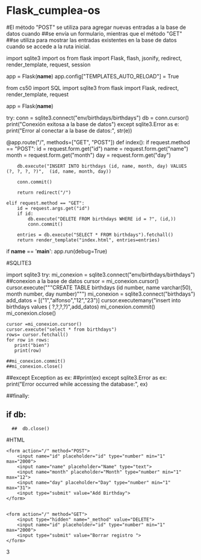 # Flask_cumplea-os
#El método "POST" se utiliza para agregar nuevas entradas a la base de datos cuando
##se envía un formulario, mientras que el método "GET" 
##se utiliza para mostrar las entradas existentes en la base de datos cuando se accede a la ruta inicial.


import sqlite3
import os
from flask import Flask, flash, jsonify, redirect, render_template, request, session

app = Flask(__name__)
app.config["TEMPLATES_AUTO_RELOAD"] = True

from cs50 import SQL
import sqlite3
from flask import Flask, redirect, render_template, request

app = Flask(__name__)

try:
    conn = sqlite3.connect("env/birthdays/birthdays")
    db = conn.cursor()
    print("Conexión exitosa a la base de datos")
except sqlite3.Error as e:
    print("Error al conectar a la base de datos:", str(e))

@app.route("/", methods=["GET", "POST"])
def index():
    if request.method == "POST":
        id = request.form.get("id")
        name = request.form.get("name")
        month = request.form.get("month")
        day = request.form.get("day")

        db.execute("INSERT INTO birthdays (id, name, month, day) VALUES (?, ?, ?, ?)",  (id, name, month, day))
                 
        conn.commit()

        return redirect("/")

    elif request.method == "GET":
        id = request.args.get("id")
        if id:
            db.execute("DELETE FROM birthdays WHERE id = ?", (id,))
            conn.commit()

        entries = db.execute("SELECT * FROM birthdays").fetchall()
        return render_template("index.html", entries=entries)

if __name__ == '__main__':
    app.run(debug=True)

#SQLITE3

import sqlite3
try:
    mi_conexion = sqlite3.connect("env/birthdays/birthdays")  ##conexion a la base de datos 
    cursor = mi_conexion.cursor()
    cursor.execute("""CREATE TABLE birthdays (id number, name varchar(50), month number, day number)""")
    mi_conexion  = sqlite3.connect("birthdays")
    add_datos = [("1","alfonso","12","23")]
    cursor.executemany("insert into birthdays values ( ?,?,?,?)",add_datos)
    mi_conexion.commit()
    mi_conexion.close()


    cursor =mi_conexion.cursor()
    cursor.execute("select * from birthdays")
    rows= cursor.fetchall()
    for row in rows:
       print("bien")
       print(row)

    ##mi_conexion.commit()
    ##mi_conexion.close()
##except Exception as ex:
    ##print(ex)
except sqlite3.Error as ex:
   print("Error occurred while accessing the database:", ex)
   
##finally:
   ## if db:
      ##  db.close()


#HTML

<!DOCTYPE html>
<html lang="en">
<head>
    <meta charset="UTF-8">
    <meta http-equiv="X-UA-Compatible" content="IE=edge">
    <meta name="viewport" content="width=device-width, initial-scale=1.0">
    <title>cumpleaños</title>
</head>
<body>
    
    <form action="/" method="POST">
        <input name="id" placeholder="id" type="number" min="1" max="2000">
        <input name="name" placeholder="Name" type="text">
        <input name="month" placeholder="Month" type="number" min="1" max="12">
        <input name="day" placeholder="Day" type="number" min="1" max="31">
        <input type="submit" value="Add Birthday">
    </form>


    <form action="/" method="GET">
        <input type="hidden" name="_method" value="DELETE">
        <input name="id" placeholder="id" type="number" min="1" max="2000">
        <input type="submit" value="Borrar registro ">
    </form>


</body>




3
